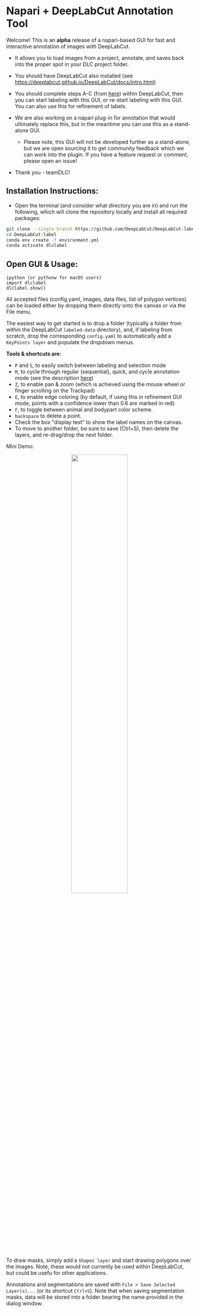 # Napari + DeepLabCut Annotation Tool

Welcome! This is an **alpha** release of a napari-based GUI for fast and interactive annotation of images with DeepLabCut. 
-  It allows you to load images from a project, annotate, and saves back into the proper spot in your DLC project folder. 
-  You should have DeepLabCut also installed (see https://deeplabcut.github.io/DeepLabCut/docs/intro.html)
-  You should complete steps A-C (from [here](https://deeplabcut.github.io/DeepLabCut/docs/standardDeepLabCut_UserGuide.html)) within DeepLabCut, then you can start labeling with this GUI, or re-start labeling with this GUI. You can also use this for refinement of labels.
-  We are also working on a napari plug-in for annotation that would ultimately replace this, but in the meantime you can use this as a stand-alone GUI.
    -  Please note, this GUI will not be developed further as a stand-alone, but we are open sourcing it to get community feedback which we can work into the plugin. If you have a feature request or comment, please open an issue! 

  -  Thank you - teamDLC!


## Installation Instructions:

- Open the terminal (and consider what directory you are in) and run the following, which will clone the repository locally and install all required packages:
```sh
git clone --single-branch https://github.com/DeepLabCut/DeepLabCut-label.git
cd DeepLabCut-label
conda env create -f environment.yml
conda activate dlclabel
```

## Open GUI & Usage:

```
ipython (or pythonw for macOS users)
import dlclabel
dlclabel.show()
```
All accepted files (config.yaml, images, data files, list of polygon vertices) can be loaded 
either by dropping them directly onto the canvas or via the File menu.

The easiest way to get started is to drop a folder (typically a folder from within the DeepLabCut
`labeled-data` directory), and, if labeling from scratch, drop the corresponding `config.yaml`
to automatically add a` KeyPoints layer` and populate the dropdown menus.

**Tools & shortcuts are:**

- `P` and `S`, to easily switch between labeling and selection mode
- `M`, to cycle through regular (sequential), quick, and cycle annotation mode (see the description [here](https://github.com/DeepLabCut/DeepLabCut-label/blob/ee71b0e15018228c98db3b88769e8a8f4e2c0454/dlclabel/layers.py#L9-L19))
- `Z`, to enable pan & zoom (which is achieved using the mouse wheel or finger scrolling on the Trackpad)
- `E`, to enable edge coloring (by default, if using this in refinement GUI mode, points with a confidence lower than 0.6 are marked
in red)
- `F`, to toggle between animal and bodypart color scheme. 
- `backspace` to delete a point.
- Check the box "display text" to show the label names on the canvas.
- To move to another folder, be sure to save (Ctrl+S), then delete the layers, and re-drag/drop the next folder.

Mini Demo:

<p align="center">
<img src="https://images.squarespace-cdn.com/content/v1/57f6d51c9f74566f55ecf271/1634122074646-E235DDG75MCO0BBZER95/dlclabeldemo.gif?format=1500w" width="55%">
</p>

To draw masks, simply add a `Shapes layer` and start drawing polygons over the images. Note, these would not currently be used within DeepLabCut, but could be usefu for other applications.

Annotations and segmentations are saved with `File > Save Selected Layer(s)...`
(or its shortcut `Ctrl+S`). Note that when saving segmentation masks, data will be stored into
a folder bearing the name provided in the dialog window.
